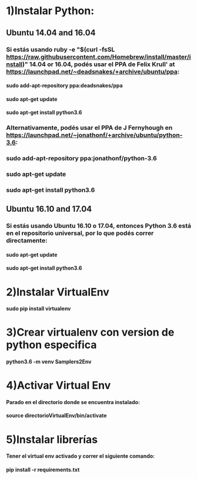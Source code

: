 # 1)Instalar Python: 
## Ubuntu 14.04 and 16.04
### Si estás usando ruby -e "$(curl -fsSL https://raw.githubusercontent.com/Homebrew/install/master/install)" 14.04 or 16.04, podés usar el PPA de Felix Krull' at https://launchpad.net/~deadsnakes/+archive/ubuntu/ppa:
#### sudo add-apt-repository ppa:deadsnakes/ppa
#### sudo apt-get update
#### sudo apt-get install python3.6
### Alternativamente, podés usar el PPA de J Fernyhough en https://launchpad.net/~jonathonf/+archive/ubuntu/python-3.6:

### sudo add-apt-repository ppa:jonathonf/python-3.6
### sudo apt-get update
### sudo apt-get install python3.6

## Ubuntu 16.10 and 17.04
### Si estás usando Ubuntu 16.10 o 17.04, entonces Python 3.6 está en el repositorio universal, por lo que podés correr directamente:

#### sudo apt-get update
#### sudo apt-get install python3.6

# 2)Instalar VirtualEnv
#### sudo pip install virtualenv

# 3)Crear virtualenv con version de python especifica
#### python3.6 -m venv Samplers2Env

# 4)Activar Virtual Env
#### Parado en el directorio donde se encuentra instalado:
#### source directorioVirtualEnv/bin/activate

# 5)Instalar librerías
#### Tener el virtual env activado y correr el siguiente comando:
#### pip install -r requirements.txt
